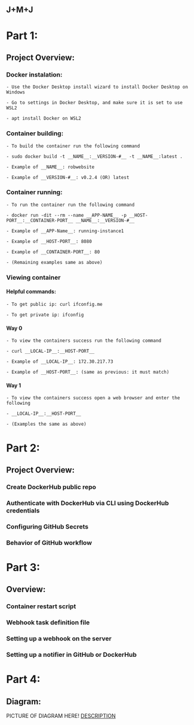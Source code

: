## J+M+J

# Part 1:

## Project Overview:

### Docker instalation:

	- Use the Docker Desktop install wizard to install Docker Desktop on Windows

	- Go to settings in Docker Desktop, and make sure it is set to use WSL2

	- apt install Docker on WSL2

### Container building:
	
	- To build the container run the following command

	- sudo docker build -t __NAME__:__VERSION-#__ -t __NAME__:latest .

	- Example of __NAME__: robwebsite 

	- Example of __VERSION-#__: v0.2.4 (OR) latest

### Container running:

	- To run the container run the following command

	- docker run -dit --rm --name __APP-NAME__ -p __HOST-PORT__:__CONTAINER-PORT__ __NAME__:__VERSION-#__

	- Example of __APP-Name__: running-instance1

	- Example of __HOST-PORT__: 8080

	- Example of __CONTAINER-PORT__: 80

	- (Remaining examples same as above)

### Viewing container

#### Helpful commands:

	- To get public ip: curl ifconfig.me

	- To get private ip: ifconfig

#### Way 0

	- To view the containers success run the following command

	- curl __LOCAL-IP__:__HOST-PORT__

	- Example of __LOCAL-IP__: 172.30.217.73

	- Example of __HOST-PORT__: (same as previous: it must match)

#### Way 1

	- To view the containers success open a web browser and enter the following

	- __LOCAL-IP__:__HOST-PORT__

	- (Examples the same as above)

# Part 2: 

## Project Overview:

### Create DockerHub public repo

### Authenticate with DockerHub via CLI using DockerHub credentials

### Configuring GitHub Secrets

### Behavior of GitHub workflow

# Part 3:

## Overview:

### Container restart script

### Webhook task definition file

### Setting up a webhook on the server

### Setting up a notifier in GitHub or DockerHub

# Part 4:

## Diagram:

PICTURE OF DIAGRAM HERE!
[DESCRIPTION](PATH)
